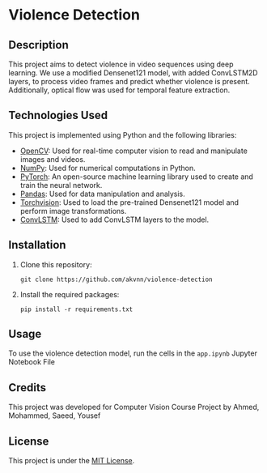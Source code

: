 # Violence Detection

## Description

This project aims to detect violence in video sequences using deep learning. We use a modified Densenet121 model, with added ConvLSTM2D layers, to process video frames and predict whether violence is present. Additionally, optical flow was used for temporal feature extraction.

## Technologies Used

This project is implemented using Python and the following libraries:

- [OpenCV](https://opencv.org/): Used for real-time computer vision to read and manipulate images and videos.
- [NumPy](https://numpy.org/): Used for numerical computations in Python.
- [PyTorch](https://pytorch.org/): An open-source machine learning library used to create and train the neural network.
- [Pandas](https://pandas.pydata.org/): Used for data manipulation and analysis.
- [Torchvision](https://pytorch.org/vision/stable/index.html): Used to load the pre-trained Densenet121 model and perform image transformations.
- [ConvLSTM](https://github.com/ndrplz/ConvLSTM_pytorch): Used to add ConvLSTM layers to the model.

## Installation

1. Clone this repository:
   ```
   git clone https://github.com/akvnn/violence-detection
   ```
2. Install the required packages:
   ```
   pip install -r requirements.txt
   ```

## Usage

To use the violence detection model, run the cells in the `app.ipynb` Jupyter Notebook File

## Credits

This project was developed for Computer Vision Course Project by Ahmed, Mohammed, Saeed, Yousef

## License

This project is under the [MIT License](./LICENSE).
